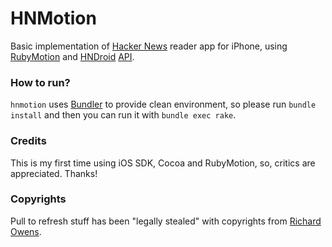 HNMotion
========

Basic implementation of [Hacker News](http://news.ycombinator.com/) reader app for iPhone, using [RubyMotion](http://rubymotion.com) and [HNDroid](https://github.com/amir/HNdroid) [API](http://hndroidapi.appspot.com).

### How to run?
`hnmotion` uses [Bundler](http://gembundler.com) to provide clean environment, so please run `bundle install` and then you can run it with `bundle exec rake`.

### Credits
This is my first time using iOS SDK, Cocoa and RubyMotion, so, critics are appreciated. Thanks!

### Copyrights
Pull to refresh stuff has been "legally stealed" with copyrights from [Richard Owens](https://github.com/rjowens/TableViewPullRefresh).